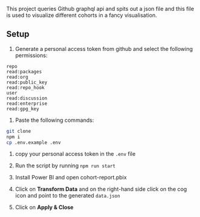 This project queries Github graphql api and spits out a json file and this file is used to visualize different cohorts in a fancy visualisation.

## Setup
1. Generate a personal access token from github and select the following permissions:
```
repo
read:packages
read:org
read:public_key
read:repo_hook
user
read:discussion
read:enterprise
read:gpg_key
```

1. Paste the following commands:
```sh
git clone
npm i
cp .env.example .env
```
1. copy your personal access token in the `.env` file

1. Run the script by running `npm run start`

1. Install Power BI and open cohort-report.pbix

1. Click on **Transform Data** and on the right-hand side click on the cog icon and point to the generated `data.json`

1. Click on **Apply & Close**
